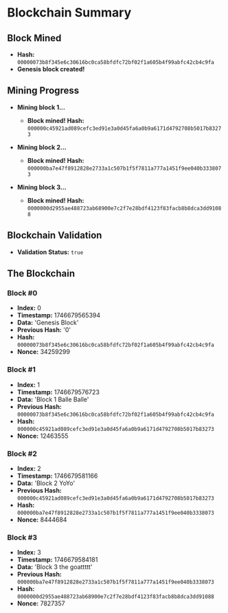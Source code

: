 # Blockchain Summary

## Block Mined
- **Hash:** `00000073b8f345e6c30616bc0ca58bfdfc72bf02f1a605b4f99abfc42cb4c9fa`
- **Genesis block created!**

## Mining Progress
- **Mining block 1...**
  - **Block mined! Hash:** `000000c45921ad089cefc3ed91e3a0d45fa6a0b9a6171d4792708b5017b83273`
  
- **Mining block 2...**
  - **Block mined! Hash:** `000000ba7e47f8912828e2733a1c507b1f5f7811a777a1451f9ee040b3338073`
  
- **Mining block 3...**
  - **Block mined! Hash:** `0000000d2955ae488723ab68900e7c2f7e28bdf4123f83facb8b8dca3dd91088`

## Blockchain Validation
- **Validation Status:** `true`

## The Blockchain

### Block #0
- **Index:** 0
- **Timestamp:** 1746679565394
- **Data:** 'Genesis Block'
- **Previous Hash:** '0'
- **Hash:** `00000073b8f345e6c30616bc0ca58bfdfc72bf02f1a605b4f99abfc42cb4c9fa`
- **Nonce:** 34259299

### Block #1
- **Index:** 1
- **Timestamp:** 1746679576723
- **Data:** 'Block 1 Balle Balle'
- **Previous Hash:** `00000073b8f345e6c30616bc0ca58bfdfc72bf02f1a605b4f99abfc42cb4c9fa`
- **Hash:** `000000c45921ad089cefc3ed91e3a0d45fa6a0b9a6171d4792708b5017b83273`
- **Nonce:** 12463555

### Block #2
- **Index:** 2
- **Timestamp:** 1746679581166
- **Data:** 'Block 2 YoYo'
- **Previous Hash:** `000000c45921ad089cefc3ed91e3a0d45fa6a0b9a6171d4792708b5017b83273`
- **Hash:** `000000ba7e47f8912828e2733a1c507b1f5f7811a777a1451f9ee040b3338073`
- **Nonce:** 8444684

### Block #3
- **Index:** 3
- **Timestamp:** 1746679584181
- **Data:** 'Block 3 the goattttt'
- **Previous Hash:** `000000ba7e47f8912828e2733a1c507b1f5f7811a777a1451f9ee040b3338073`
- **Hash:** `0000000d2955ae488723ab68900e7c2f7e28bdf4123f83facb8b8dca3dd91088`
- **Nonce:** 7827357

